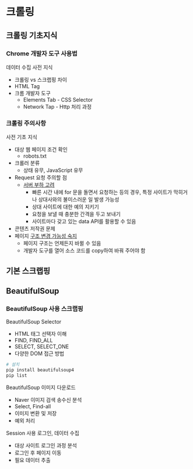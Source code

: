 # 크롤링

## 크롤링 기초지식

### Chrome 개발자 도구 사용법

데이터 수집 사전 지식

- 크롤링 vs 스크랩핑 차이
- HTML Tag
- 크롬 개발자 도구
  - Elements Tab - CSS Selector
  - Network Tap - Http 처리 과정



### 크롤링 주의사항

사전 기초 지식

- 대상 웹 페이지 조건 확인
  - robots.txt
- 크롤러 분류
  - 상태 유무, JavaScript 유무
- Request 요청 주의할 점
  - <u>서버 부하 고려</u>
    - 빠른 시간 내에 for 문을 돌면서 요청하는 등의 경우, 특정 사이트가 막히거나 상대사와의 불미스러운 일 발생 가능성
    - 상대 사이트에 대한 예의 지키기
    - 요청을 보낼 때 충분한 간격을 두고 보내기
    - 사이트마다 갖고 있는 data API를 활용할 수 있음
- 콘텐츠 저작권 문제
- 페이지 <u>구조 변경 가능성 숙지</u>
  - 페이지 구조는 언제든지 바뀔 수 있음
  - 개발자 도구를 열어 소스 코드를 copy하여 바꿔 주어야 함



## 기본 스크랩핑

## BeautifulSoup

### BeautifulSoup 사용 스크랩핑

BeautifulSoup Selector

- HTML 태그 선택자 이해
- FIND, FIND_ALL
- SELECT, SELECT_ONE
- 다양한 DOM 접근 방법



```bash
# 설치
pip install beautifulsoup4
pip list
```



BeautifulSoup 이미지 다운로드

- Naver 이미지 검색 송수신 분석
- Select, Find-all
- 이미지 변환 및 저장
- 예외 처리



Session 사용 로그인, 데이터 수집

- 대상 사이트 로그인 과정 분석
- 로그인 후 페이지 이동
- 필요 데이터 추출
